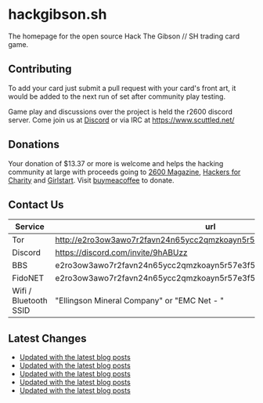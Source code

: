 # hackgibson.sh
The homepage for the open source Hack The Gibson // SH trading card game.


## Contributing

To add your card just submit a pull request with your card's front art, it would be added to the next run of set after community play testing.

Game play and discussions over the project is held the r2600 discord server. Come join us at [Discord](https://discord.com/invite/9hABUzz) or via IRC at https://www.scuttled.net/


## Donations

Your donation of $13.37 or more is welcome and helps the hacking community at large with proceeds going to [2600 Magazine](https://2600.com/), [Hackers for Charity](https://hackersforcharity.org) and [Girlstart](https://girlstart.org).  Visit [buymeacoffee](https://www.buymeacoffee.com/hackgibson.sh) to donate.


## Contact Us

Service | url
-|-
Tor | http://e2ro3ow3awo7r2favn24n65ycc2qmzkoayn5r57e3f56nvjwdcgg32ad.onion
Discord | https://discord.com/invite/9hABUzz
BBS | e2ro3ow3awo7r2favn24n65ycc2qmzkoayn5r57e3f56nvjwdcgg32ad.onion:23
FidoNET | e2ro3ow3awo7r2favn24n65ycc2qmzkoayn5r57e3f56nvjwdcgg32ad.onion:24554
Wifi / Bluetooth SSID | "Ellingson Mineral Company" or "EMC Net - <fidonet address>"

## Latest Changes
<!-- BLOG-POST-LIST:START -->
- [Updated with the latest blog posts](https://github.com/DFW2600/hackgibson.sh/commit/ea2f8ed8cdf309af738d6ca4f4a3b7ba561a4c51)
- [Updated with the latest blog posts](https://github.com/DFW2600/hackgibson.sh/commit/52d7dfce4f48bdbf6b913cae21e7362eeb6a9062)
- [Updated with the latest blog posts](https://github.com/DFW2600/hackgibson.sh/commit/0d3e49dd405c8c1695a45e9b5cc49afd606fc86b)
- [Updated with the latest blog posts](https://github.com/DFW2600/hackgibson.sh/commit/68254a4341951ecfb62bde4a926cac39b1f1858f)
- [Updated with the latest blog posts](https://github.com/DFW2600/hackgibson.sh/commit/89480f1512ab01e56fc8e4569eafe0ab4d641645)
<!-- BLOG-POST-LIST:END -->
